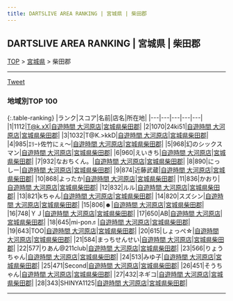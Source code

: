 ```yaml
---
title: DARTSLIVE AREA RANKING | 宮城県 | 柴田郡
---
```

## DARTSLIVE AREA RANKING | 宮城県 | 柴田郡

[TOP](/darts/rank/) > [宮城県](/darts/rank/宮城県/) > 柴田郡

___

<a href="https://twitter.com/share?ref_src=twsrc%5Etfw" data-text="DARTSLIVE AREA RANKING | 宮城県柴田郡" class="twitter-share-button" data-via="DARTSLIVE" data-hashtags="DARTSLIVE" data-related="DARTSLIVE" data-show-count="false">Tweet</a>

### 地域別TOP 100

{:.table-ranking}
|ランク|スコア|名前|店名|所在地|
|---|---|---|---|---|
|1|1112|T@k.xX|<a href="https://search.dartslive.com/jp/shop/24f02e3acd4ce6ac0d9b047a20a7ba1e">自遊時間 大河原店</a>|<a href="宮城県/柴田郡">宮城県柴田郡</a>|
|2|1070|24ki51|<a href="https://search.dartslive.com/jp/shop/24f02e3acd4ce6ac0d9b047a20a7ba1e">自遊時間 大河原店</a>|<a href="宮城県/柴田郡">宮城県柴田郡</a>|
|3|1032|T@K.&gt;kkD|<a href="https://search.dartslive.com/jp/shop/24f02e3acd4ce6ac0d9b047a20a7ba1e">自遊時間 大河原店</a>|<a href="宮城県/柴田郡">宮城県柴田郡</a>|
|4|985|ｴﾘｰﾄ佐竹にぇ〜|<a href="https://search.dartslive.com/jp/shop/24f02e3acd4ce6ac0d9b047a20a7ba1e">自遊時間 大河原店</a>|<a href="宮城県/柴田郡">宮城県柴田郡</a>|
|5|968|幻のシックスマン|<a href="https://search.dartslive.com/jp/shop/24f02e3acd4ce6ac0d9b047a20a7ba1e">自遊時間 大河原店</a>|<a href="宮城県/柴田郡">宮城県柴田郡</a>|
|6|960|えいきち|<a href="https://search.dartslive.com/jp/shop/24f02e3acd4ce6ac0d9b047a20a7ba1e">自遊時間 大河原店</a>|<a href="宮城県/柴田郡">宮城県柴田郡</a>|
|7|932|なおちくん。|<a href="https://search.dartslive.com/jp/shop/24f02e3acd4ce6ac0d9b047a20a7ba1e">自遊時間 大河原店</a>|<a href="宮城県/柴田郡">宮城県柴田郡</a>|
|8|890|にっしー|<a href="https://search.dartslive.com/jp/shop/24f02e3acd4ce6ac0d9b047a20a7ba1e">自遊時間 大河原店</a>|<a href="宮城県/柴田郡">宮城県柴田郡</a>|
|9|874|近藤武蔵|<a href="https://search.dartslive.com/jp/shop/24f02e3acd4ce6ac0d9b047a20a7ba1e">自遊時間 大河原店</a>|<a href="宮城県/柴田郡">宮城県柴田郡</a>|
|10|868|よったか|<a href="https://search.dartslive.com/jp/shop/24f02e3acd4ce6ac0d9b047a20a7ba1e">自遊時間 大河原店</a>|<a href="宮城県/柴田郡">宮城県柴田郡</a>|
|11|836|かおり|<a href="https://search.dartslive.com/jp/shop/24f02e3acd4ce6ac0d9b047a20a7ba1e">自遊時間 大河原店</a>|<a href="宮城県/柴田郡">宮城県柴田郡</a>|
|12|832|ルル|<a href="https://search.dartslive.com/jp/shop/24f02e3acd4ce6ac0d9b047a20a7ba1e">自遊時間 大河原店</a>|<a href="宮城県/柴田郡">宮城県柴田郡</a>|
|13|821|kちゃん|<a href="https://search.dartslive.com/jp/shop/24f02e3acd4ce6ac0d9b047a20a7ba1e">自遊時間 大河原店</a>|<a href="宮城県/柴田郡">宮城県柴田郡</a>|
|14|820|スズシン|<a href="https://search.dartslive.com/jp/shop/24f02e3acd4ce6ac0d9b047a20a7ba1e">自遊時間 大河原店</a>|<a href="宮城県/柴田郡">宮城県柴田郡</a>|
|15|806|☻|<a href="https://search.dartslive.com/jp/shop/24f02e3acd4ce6ac0d9b047a20a7ba1e">自遊時間 大河原店</a>|<a href="宮城県/柴田郡">宮城県柴田郡</a>|
|16|748|ＹＪ|<a href="https://search.dartslive.com/jp/shop/24f02e3acd4ce6ac0d9b047a20a7ba1e">自遊時間 大河原店</a>|<a href="宮城県/柴田郡">宮城県柴田郡</a>|
|17|650|AB|<a href="https://search.dartslive.com/jp/shop/24f02e3acd4ce6ac0d9b047a20a7ba1e">自遊時間 大河原店</a>|<a href="宮城県/柴田郡">宮城県柴田郡</a>|
|18|645|mi-pon♬|<a href="https://search.dartslive.com/jp/shop/24f02e3acd4ce6ac0d9b047a20a7ba1e">自遊時間 大河原店</a>|<a href="宮城県/柴田郡">宮城県柴田郡</a>|
|19|643|TOO|<a href="https://search.dartslive.com/jp/shop/24f02e3acd4ce6ac0d9b047a20a7ba1e">自遊時間 大河原店</a>|<a href="宮城県/柴田郡">宮城県柴田郡</a>|
|20|615|しょっぺ☆|<a href="https://search.dartslive.com/jp/shop/24f02e3acd4ce6ac0d9b047a20a7ba1e">自遊時間 大河原店</a>|<a href="宮城県/柴田郡">宮城県柴田郡</a>|
|21|584|まっちせんせい|<a href="https://search.dartslive.com/jp/shop/24f02e3acd4ce6ac0d9b047a20a7ba1e">自遊時間 大河原店</a>|<a href="宮城県/柴田郡">宮城県柴田郡</a>|
|22|577|りあん@211club|<a href="https://search.dartslive.com/jp/shop/24f02e3acd4ce6ac0d9b047a20a7ba1e">自遊時間 大河原店</a>|<a href="宮城県/柴田郡">宮城県柴田郡</a>|
|23|566|りょうちゃん|<a href="https://search.dartslive.com/jp/shop/24f02e3acd4ce6ac0d9b047a20a7ba1e">自遊時間 大河原店</a>|<a href="宮城県/柴田郡">宮城県柴田郡</a>|
|24|513|みゆ子|<a href="https://search.dartslive.com/jp/shop/24f02e3acd4ce6ac0d9b047a20a7ba1e">自遊時間 大河原店</a>|<a href="宮城県/柴田郡">宮城県柴田郡</a>|
|25|471|Second|<a href="https://search.dartslive.com/jp/shop/24f02e3acd4ce6ac0d9b047a20a7ba1e">自遊時間 大河原店</a>|<a href="宮城県/柴田郡">宮城県柴田郡</a>|
|26|451|そうちゃん|<a href="https://search.dartslive.com/jp/shop/24f02e3acd4ce6ac0d9b047a20a7ba1e">自遊時間 大河原店</a>|<a href="宮城県/柴田郡">宮城県柴田郡</a>|
|27|432|ネギコ|<a href="https://search.dartslive.com/jp/shop/24f02e3acd4ce6ac0d9b047a20a7ba1e">自遊時間 大河原店</a>|<a href="宮城県/柴田郡">宮城県柴田郡</a>|
|28|343|SHINYA1125|<a href="https://search.dartslive.com/jp/shop/24f02e3acd4ce6ac0d9b047a20a7ba1e">自遊時間 大河原店</a>|<a href="宮城県/柴田郡">宮城県柴田郡</a>|



___


<script src="https://cdnjs.cloudflare.com/ajax/libs/jquery/3.6.1/jquery.min.js" integrity="sha512-aVKKRRi/Q/YV+4mjoKBsE4x3H+BkegoM/em46NNlCqNTmUYADjBbeNefNxYV7giUp0VxICtqdrbqU7iVaeZNXA==" crossorigin="anonymous" referrerpolicy="no-referrer"></script>
<script src="https://cdnjs.cloudflare.com/ajax/libs/jquery.tablesorter/2.31.3/js/jquery.tablesorter.min.js" integrity="sha512-qzgd5cYSZcosqpzpn7zF2ZId8f/8CHmFKZ8j7mU4OUXTNRd5g+ZHBPsgKEwoqxCtdQvExE5LprwwPAgoicguNg==" crossorigin="anonymous" referrerpolicy="no-referrer"></script>
<link rel="stylesheet" href="https://cdnjs.cloudflare.com/ajax/libs/jquery.tablesorter/2.31.3/css/theme.default.min.css" integrity="sha512-wghhOJkjQX0Lh3NSWvNKeZ0ZpNn+SPVXX1Qyc9OCaogADktxrBiBdKGDoqVUOyhStvMBmJQ8ZdMHiR3wuEq8+w==" crossorigin="anonymous" referrerpolicy="no-referrer" />
<script>
$(function() {
    $(".table-ranking").tablesorter({sortList:[[0, 0]]});
});
</script>

<script async src="https://platform.twitter.com/widgets.js" charset="utf-8"></script>